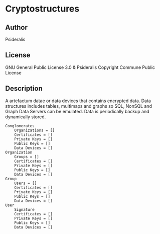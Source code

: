 # Cryptostructures
## Author
Psideralis
## License
GNU General Public License 3.0 & Psideralis Copyright Commune Public License
## Description
A artefactum datae or data devices that contains encrypted data. Data structures
includes tables, multimaps and graphs so SQL, NonSQL and Graph Data Servers can 
be emulated. Data is periodically backup and dynamically stored.

    Conglomerates
        Organizations = []
        Certificates = []
        Private Keys = []
        Public Keys = []
        Data Devices = []
    Organization
        Groups = []
        Certificates = []
        Private Keys = []
        Public Keys = []
        Data Devices = []
    Group
        Users = []
        Certificates = []
        Private Keys = []
        Public Keys = []
        Data Devices = []
    User
        Signature
        Certificates = []
        Private Keys = []
        Public Keys = []
        Data Devices = []